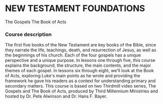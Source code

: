 
# NEW TESTAMENT FOUNDATIONS
The Gospels
The Book of Acts

### Course description

The first five books of the New Testament are key books of the Bible, since they narrate the life, teachings, death, and resurrection of Jesus, as well as the beginnings of his church. Each of the four gospels has a unique perspective and a unique purpose. In lessons one through five, this course explains the background, the structure, the main contents, and the major themes of each gospel. In lessons six through eight, we'll look at the Book of Acts, exploring Luke's main points as he wrote and providing the framework he gave his readers as a context for understanding primary and secondary matters. This course is based on two Thirdmill video series, The Gospels and The Book of Acts, produced by Third Millennium Ministries and hosted by Dr. Pete Alwinson and Dr. Hans F. Bayer.